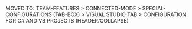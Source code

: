 MOVED TO: TEAM-FEATURES > CONNECTED-MODE > SPECIAL-CONFIGURATIONS (TAB-BOX) > VISUAL STUDIO TAB > CONFIGURATION FOR C# AND VB PROJECTS (HEADER/COLLAPSE)